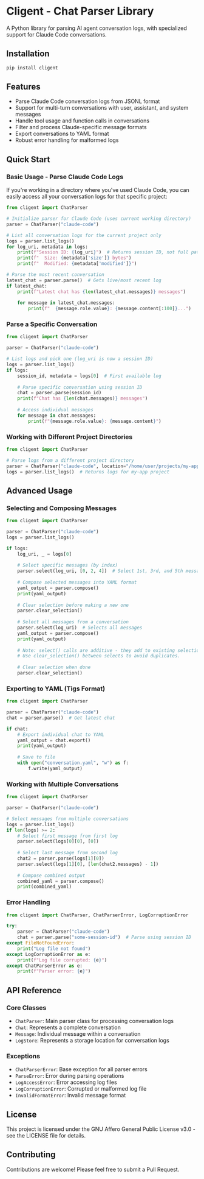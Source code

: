 # Cligent - Chat Parser Library

A Python library for parsing AI agent conversation logs, with specialized support for Claude Code conversations.

## Installation

```bash
pip install cligent
```

## Features

- Parse Claude Code conversation logs from JSONL format
- Support for multi-turn conversations with user, assistant, and system messages
- Handle tool usage and function calls in conversations
- Filter and process Claude-specific message formats
- Export conversations to YAML format
- Robust error handling for malformed logs

## Quick Start

### Basic Usage - Parse Claude Code Logs

If you're working in a directory where you've used Claude Code, you can easily access all your conversation logs for that specific project:

```python
from cligent import ChatParser

# Initialize parser for Claude Code (uses current working directory)
parser = ChatParser("claude-code")

# List all conversation logs for the current project only
logs = parser.list_logs()
for log_uri, metadata in logs:
    print(f"Session ID: {log_uri}")  # Returns session ID, not full path
    print(f"  Size: {metadata['size']} bytes")
    print(f"  Modified: {metadata['modified']}")

# Parse the most recent conversation
latest_chat = parser.parse()  # Gets live/most recent log
if latest_chat:
    print(f"Latest chat has {len(latest_chat.messages)} messages")
    
    for message in latest_chat.messages:
        print(f"  {message.role.value}: {message.content[:100]}...")
```

### Parse a Specific Conversation

```python
from cligent import ChatParser

parser = ChatParser("claude-code")

# List logs and pick one (log_uri is now a session ID)
logs = parser.list_logs()
if logs:
    session_id, metadata = logs[0]  # First available log
    
    # Parse specific conversation using session ID
    chat = parser.parse(session_id)
    print(f"Chat has {len(chat.messages)} messages")
    
    # Access individual messages
    for message in chat.messages:
        print(f"{message.role.value}: {message.content}")
```

### Working with Different Project Directories

```python
from cligent import ChatParser

# Parse logs from a different project directory
parser = ChatParser("claude-code", location="/home/user/projects/my-app")
logs = parser.list_logs()  # Returns logs for my-app project
```

## Advanced Usage

### Selecting and Composing Messages

```python
from cligent import ChatParser

parser = ChatParser("claude-code")
logs = parser.list_logs()

if logs:
    log_uri, _ = logs[0]
    
    # Select specific messages (by index)
    parser.select(log_uri, [0, 2, 4])  # Select 1st, 3rd, and 5th messages
    
    # Compose selected messages into YAML format
    yaml_output = parser.compose()
    print(yaml_output)
    
    # Clear selection before making a new one
    parser.clear_selection()
    
    # Select all messages from a conversation
    parser.select(log_uri)  # Selects all messages
    yaml_output = parser.compose()
    print(yaml_output)
    
    # Note: select() calls are additive - they add to existing selection.
    # Use clear_selection() between selects to avoid duplicates.
    
    # Clear selection when done
    parser.clear_selection()
```

### Exporting to YAML (Tigs Format)

```python
from cligent import ChatParser

parser = ChatParser("claude-code")
chat = parser.parse()  # Get latest chat

if chat:
    # Export individual chat to YAML
    yaml_output = chat.export()
    print(yaml_output)
    
    # Save to file
    with open("conversation.yaml", "w") as f:
        f.write(yaml_output)
```

### Working with Multiple Conversations

```python
from cligent import ChatParser

parser = ChatParser("claude-code")

# Select messages from multiple conversations
logs = parser.list_logs()
if len(logs) >= 2:
    # Select first message from first log
    parser.select(logs[0][0], [0])
    
    # Select last message from second log  
    chat2 = parser.parse(logs[1][0])
    parser.select(logs[1][0], [len(chat2.messages) - 1])
    
    # Compose combined output
    combined_yaml = parser.compose()
    print(combined_yaml)
```

### Error Handling

```python
from cligent import ChatParser, ChatParserError, LogCorruptionError

try:
    parser = ChatParser("claude-code")
    chat = parser.parse("some-session-id")  # Parse using session ID
except FileNotFoundError:
    print("Log file not found")
except LogCorruptionError as e:
    print(f"Log file corrupted: {e}")
except ChatParserError as e:
    print(f"Parser error: {e}")
```


## API Reference

### Core Classes

- `ChatParser`: Main parser class for processing conversation logs
- `Chat`: Represents a complete conversation
- `Message`: Individual message within a conversation
- `LogStore`: Represents a storage location for conversation logs

### Exceptions

- `ChatParserError`: Base exception for all parser errors
- `ParseError`: Error during parsing operations
- `LogAccessError`: Error accessing log files
- `LogCorruptionError`: Corrupted or malformed log file
- `InvalidFormatError`: Invalid message format

## License

This project is licensed under the GNU Affero General Public License v3.0 - see the LICENSE file for details.

## Contributing

Contributions are welcome! Please feel free to submit a Pull Request.